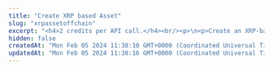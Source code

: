 ```yaml
---
title: "Create XRP based Asset"
slug: "xrpassetoffchain"
excerpt: "<h4>2 credits per API call.</h4><br/><p>\n<p>Create an XRP-based asset in a virtual account. The asset must be created and configured on the XRPL blockchain before <a href=\"https://apidoc.tatum.io/tag/XRP#operation/XrpTrustLineBlockchain\">creating a trust line</a>.</p>\n<p>This API call will create an internal virtual currency. You can create virtual accounts with off-chain support.</p>"
hidden: false
createdAt: "Mon Feb 05 2024 11:38:10 GMT+0000 (Coordinated Universal Time)"
updatedAt: "Mon Feb 05 2024 11:38:16 GMT+0000 (Coordinated Universal Time)"
---
```

